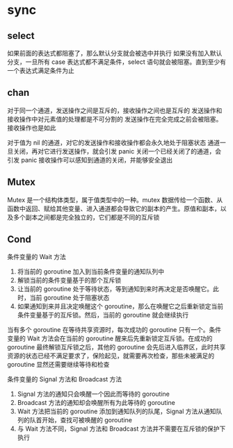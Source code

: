 # sync

## select

如果前面的表达式都阻塞了，那么默认分支就会被选中并执行
如果没有加入默认分支，一旦所有 case 表达式都不满足条件，select 语句就会被阻塞。直到至少有一个表达式满足条件为止

## chan

对于同一个通道，发送操作之间是互斥的，接收操作之间也是互斥的
发送操作和接收操作中对元素值的处理都是不可分割的
发送操作在完全完成之前会被阻塞。接收操作也是如此

对于值为 nil 的通道，对它的发送操作和接收操作都会永久地处于阻塞状态
通道一旦关闭，再对它进行发送操作，就会引发 panic
关闭一个已经关闭了的通道，会引发 panic
接收操作可以感知到通道的关闭，并能够安全退出

## Mutex

Mutex 是一个结构体类型，属于值类型中的一种。mutex 数据传给一个函数、从函数中返回、赋给其他变量、进入通道都会导致它的副本的产生。原值和副本，以及多个副本之间都是完全独立的，它们都是不同的互斥锁

## Cond

条件变量的 Wait 方法

1. 将当前的 goroutine 加入到当前条件变量的通知队列中
2. 解锁当前的条件变量基于的那个互斥锁
3. 让当前的 goroutine 处于等待状态，等到通知到来时再决定是否唤醒它。此时，当前 goroutine 处于阻塞状态
4. 如果通知到来并且决定唤醒这个 goroutine，那么在唤醒它之后重新锁定当前条件变量基于的互斥锁。然后，当前的 goroutine 就会继续执行

当有多个 goroutine 在等待共享资源时，每次成功的 goroutine 只有一个。条件变量的 Wait 方法会在当前的 goroutine 醒来后先重新锁定互斥锁。在成功的 goroutine 最终解锁互斥锁之后，其他的 goroutine 会先后进入临界区，此时共享资源的状态已经不满足要求了，保险起见，就需要再次检查，那些未被满足的 goroutine 显然还需要继续等待和检查

条件变量的 Signal 方法和 Broadcast 方法

1. Signal 方法的通知只会唤醒一个因此而等待的 goroutine
2. Broadcast 方法的通知却会唤醒所有为此等待的 goroutine
3. Wait 方法把当前的 goroutine 添加到通知队列的队尾，Signal 方法从通知队列的队首开始，查找可被唤醒的 goroutine
4. 与 Wait 方法不同，Signal 方法和 Broadcast 方法并不需要在互斥锁的保护下执行
